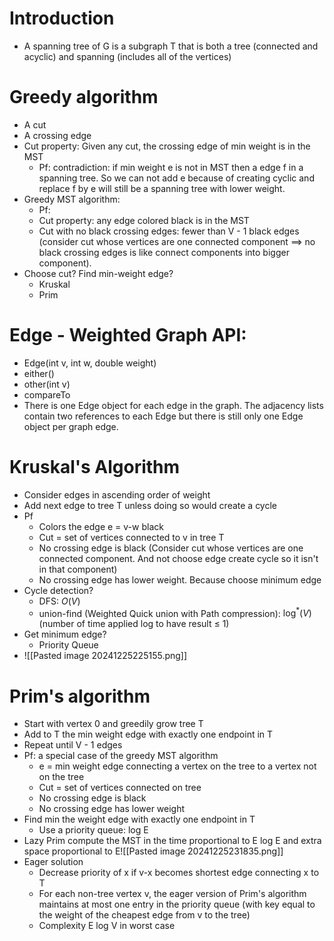 
# Introduction

- A spanning tree of G is a subgraph T that is both a tree (connected and acyclic) and spanning (includes all of the vertices)


# Greedy algorithm
- A cut 
- A crossing edge
- Cut property: Given any cut, the crossing edge of min weight is in the MST
	- Pf: contradiction: if min weight e is not in MST then a edge f in a spanning tree. So we can not add e because of creating cyclic and replace f by e will still be a spanning tree with lower weight.
- Greedy MST algorithm:
	- Pf:
	- Cut property: any edge colored black is in the MST
	- Cut with no black crossing edges: fewer than V - 1 black edges (consider cut whose vertices are one connected component $\implies$ no black crossing edges is like connect components into bigger component).
- Choose cut? Find min-weight edge?
	- Kruskal
	- Prim


# Edge - Weighted Graph API:
- Edge(int v, int w, double weight)
- either()
- other(int v)
- compareTo
- There is one Edge object for each edge in the graph. The adjacency lists contain two references to each Edge but there is still only one Edge object per graph edge.

# Kruskal's Algorithm

- Consider edges in ascending order of weight
- Add next edge to tree T unless doing so would create a cycle
- Pf
	- Colors the edge e = v-w black
	- Cut = set of vertices connected to v in tree T
	- No crossing edge is black (Consider cut whose vertices are one connected component. And not choose edge create cycle so it isn't in that component)
	- No crossing edge has lower weight. Because choose minimum edge
- Cycle detection?
	- DFS: $O(V)$
	- union-find (Weighted Quick union with Path compression): $\log^*(V)$ (number of time applied log to have result $\leq$ 1)
- Get minimum edge?
	- Priority Queue
- ![[Pasted image 20241225225155.png]]

# Prim's algorithm
- Start with vertex 0 and greedily grow tree T
- Add to T the min weight edge with exactly one endpoint in T
- Repeat until V - 1 edges
- Pf: a special case of the greedy MST algorithm
	- e = min weight edge connecting a vertex on the tree to a vertex not on the tree
	- Cut = set of vertices connected on tree
	- No crossing edge is black
	- No crossing edge has lower weight
- Find min the weight edge with exactly one endpoint in T
	- Use a priority queue: log E
- Lazy Prim compute the MST in the time proportional to E log E and extra space proportional to E![[Pasted image 20241225231835.png]]
- Eager solution
	- Decrease priority of x if v-x becomes shortest edge connecting x to T
	- For each non-tree vertex v, the eager version of Prim's algorithm maintains at most one entry in the priority queue (with key equal to the weight of the cheapest edge from v to the tree)
	- Complexity E log V in worst case
